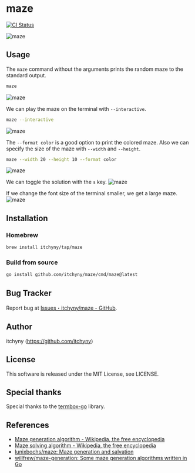 # maze
[![CI Status](https://github.com/itchyny/maze/workflows/CI/badge.svg)](https://github.com/itchyny/maze/actions)

![maze](https://raw.githubusercontent.com/wiki/itchyny/maze/image/maze1.gif)

## Usage
The `maze` command without the arguments prints the random maze to the standard output.
```sh
maze
```
![maze](https://raw.githubusercontent.com/wiki/itchyny/maze/image/maze6.gif)

We can play the maze on the terminal with `--interactive`.
```sh
maze --interactive
```
![maze](https://raw.githubusercontent.com/wiki/itchyny/maze/image/maze2.gif)

The `--format color` is a good option to print the colored maze. Also we can specify the size of the maze with `--width` and `--height`.
```sh
maze --width 20 --height 10 --format color
```
![maze](https://raw.githubusercontent.com/wiki/itchyny/maze/image/maze3.gif)

We can toggle the solution with the `s` key.
![maze](https://raw.githubusercontent.com/wiki/itchyny/maze/image/maze4.gif)

If we change the font size of the terminal smaller, we get a large maze.
![maze](https://raw.githubusercontent.com/wiki/itchyny/maze/image/maze5.gif)

## Installation
### Homebrew
```bash
brew install itchyny/tap/maze
```

### Build from source
```bash
go install github.com/itchyny/maze/cmd/maze@latest
```

## Bug Tracker
Report bug at [Issues・itchyny/maze - GitHub](https://github.com/itchyny/maze/issues).

## Author
itchyny (https://github.com/itchyny)

## License
This software is released under the MIT License, see LICENSE.

## Special thanks
Special thanks to the [termbox-go](https://github.com/nsf/termbox-go) library.

## References
- [Maze generation algorithm - Wikipedia, the free encyclopedia](https://en.wikipedia.org/wiki/Maze_generation_algorithm)
- [Maze solving algorithm - Wikipedia, the free encyclopedia](https://en.wikipedia.org/wiki/Maze_solving_algorithm)
- [lunixbochs/maze: Maze generation and salvation](https://github.com/lunixbochs/maze)
- [willfrew/maze-generation: Some maze generation algorithms written in Go](https://github.com/willfrew/maze-generation)
